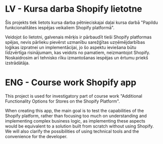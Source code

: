 # LV - Kursa darba Shopify lietotne

Šis projekts tiek lietots kursa darba pētnieciskajai daļai kursa darbā "Papildu funkcionalitātes iespējas veikaliem Shopify platformā".

Veidojot šo lietotni, galvenais mērķis ir pārbaudīt tieši Shopify platformas spējas, nevis pārlieku pievērst uzmanību sarežģītas uzņēmējdarbības loģikas izpratnei un implementācijai, jo šo aspektu ieviešana būtu līdzvērtīga risinājumam, kas veidots no pamatiem, neizmantojot Shopify. Noskaidrosim arī tehnisko rīku izmantošanas iespējas un ērtumu priekš izstrādātāja.

# ENG - Course work Shopify app

This project is used for investigatory part of course work "Additional Functionality Options for Stores on the Shopify Platform".

When creating this app, the main goal is to test the capabilities of the Shopify platform, rather than focusing too much on understanding and implementing complex business logic, as implementing these aspects would be equivalent to a solution built from scratch without using Shopify. We will also clarify the possibilities of using technical tools and the convenience for the developer.